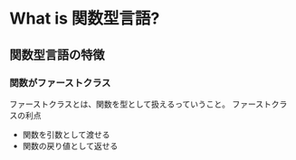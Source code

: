 # What is 関数型言語?
## 関数型言語の特徴
### 関数がファーストクラス
ファーストクラスとは、関数を型として扱えるっていうこと。
ファーストクラスの利点
- 関数を引数として渡せる
- 関数の戻り値として返せる










